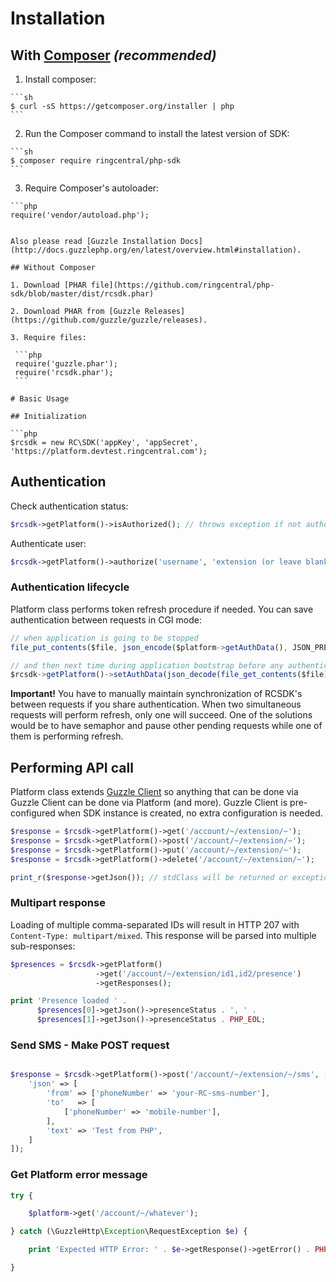# Installation

## With [Composer](http://getcomposer.org) *(recommended)*
  
  1. Install composer:
    
    ```sh
    $ curl -sS https://getcomposer.org/installer | php
    ```
  
  2. Run the Composer command to install the latest version of SDK:
  
    ```sh
    $ composer require ringcentral/php-sdk
    ```

  3. Require Composer's autoloader:
    
    ```php
    require('vendor/autoload.php');
   ```

Also please read [Guzzle Installation Docs](http://docs.guzzlephp.org/en/latest/overview.html#installation).

## Without Composer

  1. Download [PHAR file](https://github.com/ringcentral/php-sdk/blob/master/dist/rcsdk.phar)
  
  2. Download PHAR from [Guzzle Releases](https://github.com/guzzle/guzzle/releases).
  
  3. Require files:
  
    ```php
    require('guzzle.phar');
    require('rcsdk.phar');
    ```
    
# Basic Usage

## Initialization

```php
$rcsdk = new RC\SDK('appKey', 'appSecret', 'https://platform.devtest.ringcentral.com');
```

## Authentication

Check authentication status:

```php
$rcsdk->getPlatform()->isAuthorized(); // throws exception if not authorized after automatic refresh
```

Authenticate user:

```php
$rcsdk->getPlatform()->authorize('username', 'extension (or leave blank)', 'password', true); // change true to false to not remember user
```

### Authentication lifecycle

Platform class performs token refresh procedure if needed. You can save authentication between requests in CGI mode:

```js
// when application is going to be stopped
file_put_contents($file, json_encode($platform->getAuthData(), JSON_PRETTY_PRINT));

// and then next time during application bootstrap before any authentication checks:
$rcsdk->getPlatform()->setAuthData(json_decode(file_get_contents($file));
```

**Important!** You have to manually maintain synchronization of RCSDK's between requests if you share authentication.
When two simultaneous requests will perform refresh, only one will succeed. One of the solutions would be to have
semaphor and pause other pending requests while one of them is performing refresh.

## Performing API call

Platform class extends [Guzzle Client](http://guzzle.readthedocs.org/en/latest/quickstart.html) so anything that can be
done via Guzzle Client can be done via Platform (and more). Guzzle Client is pre-configured when SDK instance is
created, no extra configuration is needed.

```php
$response = $rcsdk->getPlatform()->get('/account/~/extension/~');
$response = $rcsdk->getPlatform()->post('/account/~/extension/~');
$response = $rcsdk->getPlatform()->put('/account/~/extension/~');
$response = $rcsdk->getPlatform()->delete('/account/~/extension/~');

print_r($response->getJson()); // stdClass will be returned or exception if Content-Type is not JSON
```

### Multipart response

Loading of multiple comma-separated IDs will result in HTTP 207 with `Content-Type: multipart/mixed`. This response will
be parsed into multiple sub-responses:

```php
$presences = $rcsdk->getPlatform()
                   ->get('/account/~/extension/id1,id2/presence')
                   ->getResponses();

print 'Presence loaded ' .
      $presences[0]->getJson()->presenceStatus . ', ' .
      $presences[1]->getJson()->presenceStatus . PHP_EOL;
```

### Send SMS - Make POST request

```php

$response = $rcsdk->getPlatform()->post('/account/~/extension/~/sms', [
    'json' => [
        'from' => ['phoneNumber' => 'your-RC-sms-number'],
        'to'   => [
            ['phoneNumber' => 'mobile-number'],
        ],
        'text' => 'Test from PHP',
    ]
]);
```

### Get Platform error message

```php
try {

    $platform->get('/account/~/whatever');

} catch (\GuzzleHttp\Exception\RequestException $e) {

    print 'Expected HTTP Error: ' . $e->getResponse()->getError() . PHP_EOL;

}
```
